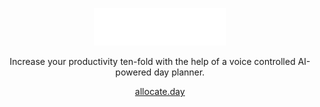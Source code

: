 <p align="center">
    <img alt="allocate" src="https://raw.githubusercontent.com/allocate-planner/.github/9adcb1f42814411838d533fc9f3da00a972d0c49/assets/logo.svg" width="auto" height="60">
</p>

<p align="center">
  Increase your productivity ten-fold with the help of a voice controlled AI-powered day planner.
<p>

<div align="center">
  <a href="https://allocate.day/">allocate.day</a>
</div>
